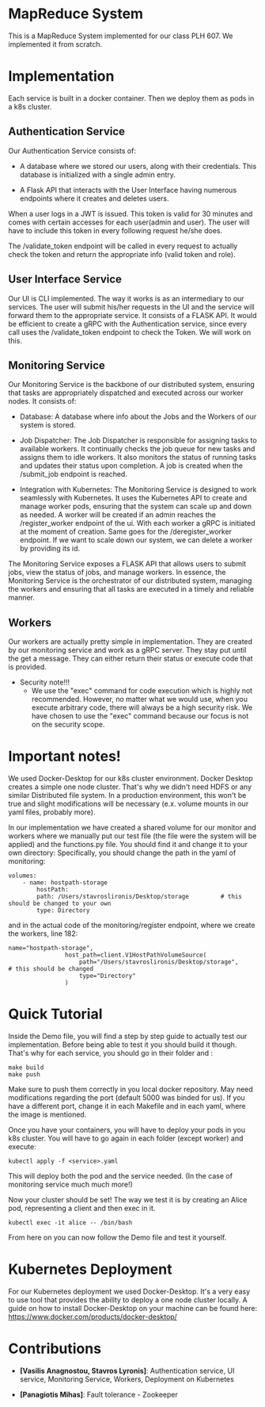 # MapReduce System

This is a MapReduce System implemented for our class PLH 607.
We implemented it from scratch.


# Implementation
Each service is built in a docker container.
Then we deploy them as pods in a k8s cluster.

## Authentication Service

Our Authentication Service consists of:

* A database where we stored our users, along with their credentials. 
    This database is initialized with a single admin entry.

* A Flask API that interacts with the User Interface having numerous endpoints where it creates and deletes users.

When a user logs in a JWT is issued. This token is valid for 30 minutes and comes with certain accesses for each user(admin and user). The user will have to include this token in every following request he/she does.

The /validate_token endpoint will be called in every request to actually check the token and return the appropriate info (valid token and role).

## User Interface Service

Our UI is CLI implemented. The way it works is as an intermediary to our services. The user will submit his/her requests in the UI and the service will forward them to the appropriate service. It consists of a FLASK API. It would be efficient to create a gRPC with the Authentication service, since every call uses the /validate_token endpoint to check the Token. We will work on this.

## Monitoring Service

Our Monitoring Service is the backbone of our distributed system, ensuring that tasks are appropriately dispatched and executed across our worker nodes. It consists of:

* Database: A database where info about the Jobs and the Workers of our system is stored.

* Job Dispatcher: The Job Dispatcher is responsible for assigning tasks to available workers. It continually checks the job queue for new tasks and assigns them to idle workers. It also monitors the status of running tasks and updates their status upon completion. A job is created when the /submit_job endpoint is reached.

* Integration with Kubernetes: The Monitoring Service is designed to work seamlessly with Kubernetes. It uses the Kubernetes API to create and manage worker pods, ensuring that the system can scale up and down as needed. A worker will be created if an admin reaches the /register_worker endpoint of the ui. With each worker a gRPC is initiated at the moment of creation. Same goes for the /deregister_worker endpoint. If we want to scale down our system, we can delete a worker by providing its id.

The Monitoring Service exposes a FLASK API that allows users to submit jobs, view the status of jobs, and manage workers.
In essence, the Monitoring Service is the orchestrator of our distributed system, managing the workers and ensuring that all tasks are executed in a timely and reliable manner.

## Workers

Our workers are actually pretty simple in implementation. They are created by our monitoring service and work as a gRPC server. They stay put until the get a message.
They can either return their status or execute code that is provided.
    
- Security note!!!
    * We use the "exec" command for code execution which is highly not recommended. However, no matter what we would use, when you execute arbitrary code, there will always be a high security risk. We have chosen to use the "exec" command because our focus is not on the security scope.


# Important notes!
We used Docker-Desktop for our k8s cluster environment.
Docker Desktop creates a simple one node cluster.
That's why we didn't need HDFS or any similar Distributed file system.
In a production environment, this won't be true and slight modifications will be necessary (e.x. volume mounts in our yaml files, probably more).

In our implementation we have created a shared volume for our monitor and workers where we manually put our test file (the file were the system will be applied) and the functions.py file.
You should find it and change it to your own directory:
Specifically, you should change the path in the yaml of monitoring:

    volumes:
        - name: hostpath-storage
            hostPath:
            path: /Users/stavroslironis/Desktop/storage         # this should be changed to your own
            type: Directory

and in the actual code of the monitoring/register endpoint, where we create the workers, line 182:

    name="hostpath-storage",
                    host_path=client.V1HostPathVolumeSource(
                        path="/Users/stavroslironis/Desktop/storage",           # this should be changed
                        type="Directory"
                    )


# Quick Tutorial

Inside the Demo file, you will find a step by step guide to actually test our implementation.
Before being able to test it you should build it though.
That's why for each service, you should go in their folder and :

    make build
    make push

Make sure to push them correctly in you local docker repository. May need modifications regarding the port (default 5000 was binded for us). If you have a different port, change it in each Makefile and in each yaml, where the image is mentioned.

Once you have your containers, you will have to deploy your pods in you k8s cluster.
You will have to go again in each folder (except worker) and execute:

    kubectl apply -f <service>.yaml

This will deploy both the pod and the service needed. (In the case of monitoring service much much more!)

Now your cluster should be set!
The way we test it is by creating an Alice pod, representing a client and then exec in it.

    kubectl exec -it alice -- /bin/bash

From here on you can now follow the Demo file and test it yourself.


# Kubernetes Deployment

For our Kubernetes deployment we used Docker-Desktop. It's a very easy to use tool that provides the ability to deploy a one node cluster locally.
A guide on how to install Docker-Desktop on your machine can be found here: https://www.docker.com/products/docker-desktop/


# Contributions

- **[Vasilis Anagnostou, Stavros Lyronis]**:  Authentication service, UI service, Monitoring Service, Workers, Deployment on Kubernetes

- **[Panagiotis Mihas]**: Fault tolerance - Zookeeper